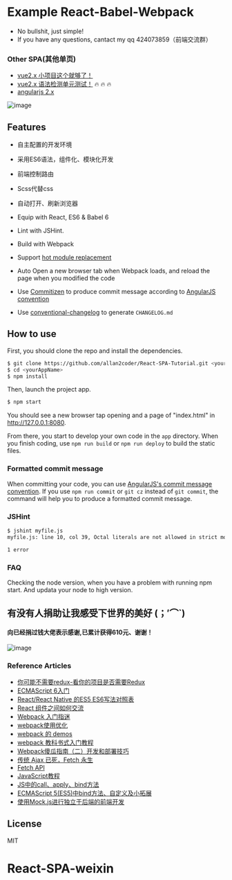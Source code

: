# Example React-Babel-Webpack

- No bullshit, just simple!
- If you have any questions, cantact my qq 424073859（前端交流群）

### Other SPA(其他单页)
- [vue2.x 小项目这个就够了！](https://github.com/allan2coder/VUE2-SPA-Tutorial)
- [vue2.x 语法检测单元测试！](https://github.com/allan2coder/Vue2-SPA) :fire: :fire: :fire:
- [angularjs 2.x](https://github.com/allan2coder/Angular2-SPA)

![image](https://raw.githubusercontent.com/allan2coder/react-spa/master/screenshots/jdfw.gif)

## Features

- 自主配置的开发环境
- 采用ES6语法，组件化、模块化开发
- 前端控制路由
- Scss代替css
- 自动打开、刷新浏览器

- Equip with React, ES6 & Babel 6
- Lint with JSHint.
- Build with Webpack
- Support [hot module replacement](https://webpack.github.io/docs/hot-module-replacement.html)
- Auto Open a new browser tab when Webpack loads, and reload the page when you modified the code
- Use [Commitizen](https://github.com/commitizen/cz-cli) to produce commit message according to [AngularJS convention](https://github.com/angular/angular.js/blob/master/CONTRIBUTING.md#-git-commit-guidelines)
- Use [conventional-changelog](https://github.com/ajoslin/conventional-changelog) to generate `CHANGELOG.md`


## How to use

First, you should clone the repo and install the dependencies.

```bash
$ git clone https://github.com/allan2coder/React-SPA-Tutorial.git <yourAppName>
$ cd <yourAppName>
$ npm install
```

Then, launch the project app.

```bash
$ npm start
```

You should see a new browser tap opening and a page of "index.html" in http://127.0.0.1:8080.

From there, you start to develop your own code in the `app` directory. When you finish coding, use `npm run build` or `npm run deploy` to build the static files.

### Formatted commit message

When committing your code, you can use [AngularJS's commit message convention](https://github.com/angular/angular.js/blob/master/CONTRIBUTING.md#-git-commit-guidelines).
If you use `npm run commit` or `git cz` instead of `git commit`, the command will help you to produce a formatted commit message.

### JSHint

```bash
$ jshint myfile.js
myfile.js: line 10, col 39, Octal literals are not allowed in strict mode.

1 error
```

### FAQ
Checking the node version, when you have a problem with running npm start. And updata your node to high version.

## 有没有人捐助让我感受下世界的美好 (；′⌒`)
#### 向已经捐过钱大佬表示感谢,已累计获得610元、谢谢！
![image](https://raw.githubusercontent.com/allan2coder/weixinApp/master/image/donate.jpg)


### Reference Articles
* [你可能不需要redux-看你的项目是否需要Redux](http://www.ruanyifeng.com/blog/2016/09/redux_tutorial_part_one_basic_usages.html)
* [ECMAScript 6入门](http://es6.ruanyifeng.com/)
* [React/React Native 的ES5 ES6写法对照表](http://bbs.reactnative.cn/topic/15/react-react-native-%E7%9A%84es5-es6%E5%86%99%E6%B3%95%E5%AF%B9%E7%85%A7%E8%A1%A8)
* [React 组件之间如何交流](http://www.tuicool.com/articles/AzQzEbq)
* [Webpack 入门指迷](https://segmentfault.com/a/1190000002551952)
* [webpack使用优化](https://github.com/lcxfs1991/blog/issues/2)
* [webpack 的 demos](http://zhizhi.betahouse.us/2015/09/27/yi-webpackde-demos/)
* [webpack 教科书式入门教程](https://segmentfault.com/a/1190000005022872)
* [Webpack傻瓜指南（二）开发和部署技巧](https://zhuanlan.zhihu.com/p/20397902)
* [传统 Ajax 已死，Fetch 永生](http://www.jianshu.com/p/THLARe#)
* [Fetch API](https://github.github.io/fetch/)
* [JavaScript教程](http://www.liaoxuefeng.com/wiki/001434446689867b27157e896e74d51a89c25cc8b43bdb3000)
* [JS中的call、apply、bind方法](http://www.tuicool.com/articles/EVF3Eb)
* [ECMAScript 5(ES5)中bind方法、自定义及小拓展](http://www.zhangxinxu.com/wordpress/2012/10/ecmascript-es5-bind-array-slice-call-apply/)
* [使用Mock.js进行独立于后端的前端开发](https://segmentfault.com/a/1190000003087224)

## License

MIT
# React-SPA-weixin
